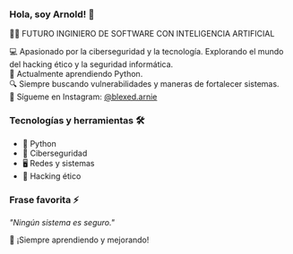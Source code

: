 ### Hola, soy Arnold! 👋

👨‍💻 FUTURO INGINIERO  DE SOFTWARE CON INTELIGENCIA ARTIFICIAL 


💻 Apasionado por la ciberseguridad y la tecnología. Explorando el mundo del hacking ético y la seguridad informática.  
🐍 Actualmente aprendiendo Python.  
🔍 Siempre buscando vulnerabilidades y maneras de fortalecer sistemas.  
📱 Sígueme en Instagram: [@blexed.arnie](https://instagram.com/blexed.arnie)  

### Tecnologías y herramientas 🛠️
- 🐍 Python
- 🔐 Ciberseguridad
- 🖥️ Redes y sistemas
- 💾 Hacking ético

### Frase favorita ⚡
_"Ningún sistema es seguro."_

🚀 ¡Siempre aprendiendo y mejorando!
